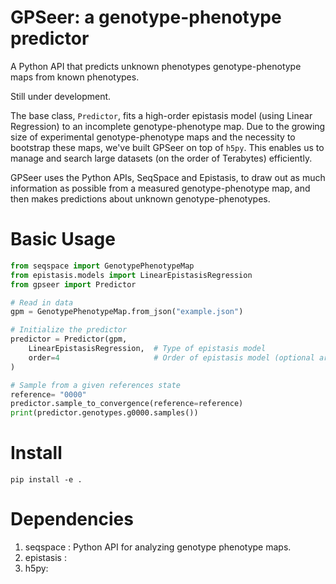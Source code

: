 # GPSeer: a genotype-phenotype predictor

A Python API that predicts unknown phenotypes genotype-phenotype maps from known phenotypes.

Still under development.

The base class, `Predictor`, fits a high-order epistasis model (using Linear Regression) to an incomplete genotype-phenotype map. Due to the growing size of experimental genotype-phenotype maps and the necessity to bootstrap these maps, we've built GPSeer on top of `h5py`. This enables us to manage and search large datasets (on the order of Terabytes) efficiently.

GPSeer uses the Python APIs, SeqSpace and Epistasis, to draw out as much information as possible from a measured genotype-phenotype map, and then makes predictions about unknown genotype-phenotypes.

# Basic Usage

```python
from seqspace import GenotypePhenotypeMap
from epistasis.models import LinearEpistasisRegression
from gpseer import Predictor

# Read in data
gpm = GenotypePhenotypeMap.from_json("example.json")

# Initialize the predictor
predictor = Predictor(gpm,
    LinearEpistasisRegression,  # Type of epistasis model
    order=4                     # Order of epistasis model (optional argument)
)

# Sample from a given references state
reference= "0000"
predictor.sample_to_convergence(reference=reference)
print(predictor.genotypes.g0000.samples())
```

# Install

```
pip install -e .
```

# Dependencies

1. seqspace : Python API for analyzing genotype phenotype maps.
2. epistasis :  
3. h5py:
